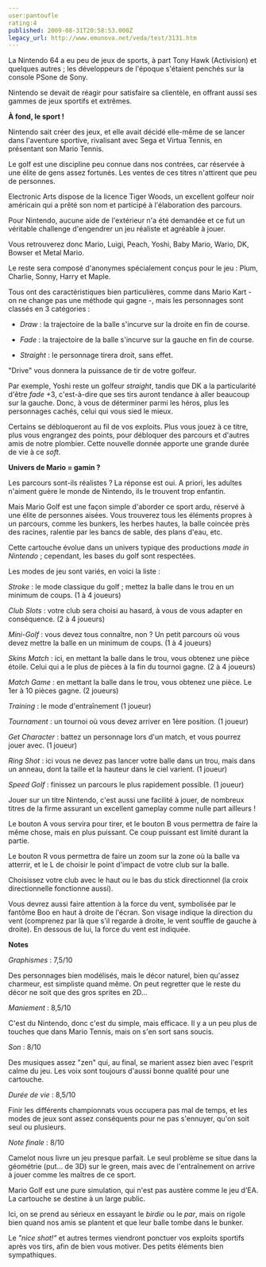 ```yaml
---
user:pantoufle
rating:4
published: 2009-08-31T20:58:53.000Z
legacy_url: http://www.emunova.net/veda/test/3131.htm
---
```

La Nintendo 64 a eu peu de jeux de sports, à part Tony Hawk (Activision) et quelques autres ; les développeurs de l'époque s'étaient penchés sur la console PSone de Sony.  

Nintendo se devait de réagir pour satisfaire sa clientèle, en offrant aussi ses gammes de jeux sportifs et extrêmes.  

  

**À fond, le sport !**  

  

Nintendo sait créer des jeux, et elle avait décidé elle-même de se lancer dans l'aventure sportive, rivalisant avec Sega et Virtua Tennis, en présentant son Mario Tennis.  

  

Le golf est une discipline peu connue dans nos contrées, car réservée à une élite de gens assez fortunés. Les ventes de ces titres n'attirent que peu de personnes.  

Electronic Arts dispose de la licence Tiger Woods, un excellent golfeur noir américain qui a prêté son nom et participé à l'élaboration des parcours.  

Pour Nintendo, aucune aide de l'extérieur n'a été demandée et ce fut un véritable challenge d'engendrer un jeu réaliste et agréable à jouer.  

  

Vous retrouverez donc Mario, Luigi, Peach, Yoshi, Baby Mario, Wario, DK, Bowser et Metal Mario.  

Le reste sera composé d'anonymes spécialement conçus pour le jeu : Plum, Charlie, Sonny, Harry et Maple.  

Tous ont des caractéristiques bien particulières, comme dans Mario Kart - on ne change pas une méthode qui gagne -, mais les personnages sont classés en 3 catégories :  

- _Draw_ : la trajectoire de la balle s'incurve sur la droite en fin de course.  

- _Fade_ : la trajectoire de la balle s'incurve sur la gauche en fin de course.  

- _Straight_ : le personnage tirera droit, sans effet.  

"Drive" vous donnera la puissance de tir de votre golfeur.  

  

Par exemple, Yoshi reste un golfeur _straight_, tandis que DK a la particularité d'être _fade_ +3, c'est-à-dire que ses tirs auront tendance à aller beaucoup sur la gauche. Donc, à vous de déterminer parmi les héros, plus les personnages cachés, celui qui vous sied le mieux.  

  

Certains se débloqueront au fil de vos exploits. Plus vous jouez à ce titre, plus vous engrangez des points, pour débloquer des parcours et d'autres amis de notre plombier. Cette nouvelle donnée apporte une grande durée de vie à ce _soft_.  

  

**Univers de Mario = gamin ?**  

  

Les parcours sont-ils réalistes ? La réponse est oui. A priori, les adultes n'aiment guère le monde de Nintendo, ils le trouvent trop enfantin.  

Mais Mario Golf est une façon simple d'aborder ce sport ardu, réservé à une élite de personnes aisées. Vous trouverez tous les éléments propres à un parcours, comme les bunkers, les herbes hautes, la balle coincée près des racines, ralentie par les bancs de sable, des plans d'eau, etc.  

Cette cartouche évolue dans un univers typique des productions _made in Nintendo_ ; cependant, les bases du golf sont respectées.  

  

Les modes de jeu sont variés, en voici la liste :  

  

_Stroke_ : le mode classique du golf ; mettez la balle dans le trou en un minimum de coups. (1 à 4 joueurs)  

_Club Slots_ : votre club sera choisi au hasard, à vous de vous adapter en conséquence. (2 à 4 joueurs)  

_Mini-Golf_ : vous devez tous connaître, non ? Un petit parcours où vous devez mettre la balle en un minimum de coups. (1 à 4 joueurs)  

_Skins Match_ : ici, en mettant la balle dans le trou, vous obtenez une pièce étoile. Celui qui a le plus de pièces à la fin du tournoi gagne. (2 à 4 joueurs)  

_Match Game_ : en mettant la balle dans le trou, vous obtenez une pièce. Le 1er à 10 pièces gagne. (2 joueurs)  

_Training_ : le mode d'entraînement (1 joueur)  

_Tournament_ : un tournoi où vous devez arriver en 1ère position. (1 joueur)  

_Get Character_ : battez un personnage lors d'un match, et vous pourrez jouer avec. (1 joueur)  

_Ring Shot_ : ici vous ne devez pas lancer votre balle dans un trou, mais dans un anneau, dont la taille et la hauteur dans le ciel varient. (1 joueur)  

_Speed Golf_ : finissez un parcours le plus rapidement possible. (1 joueur)  

  

Jouer sur un titre Nintendo, c'est aussi une facilité à jouer, de nombreux titres de la firme assurant un excellent gameplay comme nulle part ailleurs !  

Le bouton A vous servira pour tirer, et le bouton B vous permettra de faire la même chose, mais en plus puissant. Ce coup puissant est limité durant la partie.  

Le bouton R vous permettra de faire un zoom sur la zone où la balle va atterrir, et le L de choisir le point d'impact de votre club sur la balle.  

Choisissez votre club avec le haut ou le bas du stick directionnel (la croix directionnelle fonctionne aussi).  

  

Vous devrez aussi faire attention à la force du vent, symbolisée par le fantôme Boo en haut à droite de l'écran. Son visage indique la direction du vent (comprenez par là que s'il regarde à droite, le vent souffle de gauche à droite). En dessous de lui, la force du vent est indiquée.  

  

  

**Notes**  

_Graphismes_ : 7,5/10  

Des personnages bien modélisés, mais le décor naturel, bien qu'assez charmeur, est simpliste quand même. On peut regretter que le reste du décor ne soit que des gros sprites en 2D...  

  

_Maniement_ : 8,5/10  

C'est du Nintendo, donc c'est du simple, mais efficace. Il y a un peu plus de touches que dans Mario Tennis, mais on s'en sort sans soucis.  

  

_Son_ : 8/10  

Des musiques assez "zen" qui, au final, se marient assez bien avec l'esprit calme du jeu. Les voix sont toujours d'aussi bonne qualité pour une cartouche.  

  

_Durée de vie_ : 8,5/10  

Finir les différents championnats vous occupera pas mal de temps, et les modes de jeux sont assez conséquents pour ne pas s'ennuyer, qu'on soit seul ou plusieurs.  

  

_Note finale_ : 8/10  

Camelot nous livre un jeu presque parfait. Le seul problème se situe dans la géométrie (put... de 3D) sur le green, mais avec de l'entraînement on arrive à jouer comme les maîtres de ce sport.  

Mario Golf est une pure simulation, qui n'est pas austère comme le jeu d'EA. La cartouche se destine à un large public.  

Ici, on se prend au sérieux en essayant le _birdie_ ou le _par_, mais on rigole bien quand nos amis se plantent et que leur balle tombe dans le bunker.  

Le _"nice shot!"_ et autres termes viendront ponctuer vos exploits sportifs après vos tirs, afin de bien vous motiver. Des petits éléments bien sympathiques.